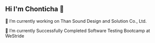 ## Hi I'm Chonticha 👋
 🔭 I’m currently working on Than Sound Design and Solution Co., Ltd.
 
 🌱 I’m currently Successfully Completed Software Testing Bootcamp at WeStride
<!--
**PChonticha/PChonticha** is a ✨ _special_ ✨ repository because its `README.md` (this file) appears on your GitHub profile.

Here are some ideas to get you started:

- 🔭 I’m currently working on Than Sound Design and Solution Co., Ltd.
- 🌱 I’m currently learning ...
- 👯 I’m looking to collaborate on ...
- 🤔 I’m looking for help with ...
- 💬 Ask me about ...
- 📫 How to reach me: Tel.0945472539
- 😄 Pronouns: ...
- ⚡ Fun fact: ...
-->
